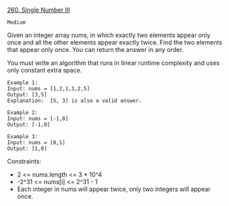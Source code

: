 [260. Single Number III](https://leetcode.com/problems/single-number-iii/description/)

`Medium`

Given an integer array nums, in which exactly two elements appear only once and all the other elements appear exactly twice. Find the two elements that appear only once. You can return the answer in any order.

You must write an algorithm that runs in linear runtime complexity and uses only constant extra space.

```
Example 1:
Input: nums = [1,2,1,3,2,5]
Output: [3,5]
Explanation:  [5, 3] is also a valid answer.

Example 2:
Input: nums = [-1,0]
Output: [-1,0]

Example 3:
Input: nums = [0,1]
Output: [1,0]
```

Constraints:

- 2 <= nums.length <= 3 * 10^4
- -2^31 <= nums[i] <= 2^31 - 1
- Each integer in nums will appear twice, only two integers will appear once.